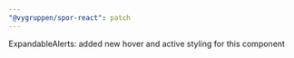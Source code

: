 ```yaml
---
"@vygruppen/spor-react": patch
---
```


ExpandableAlerts: added new hover and active styling for this component
